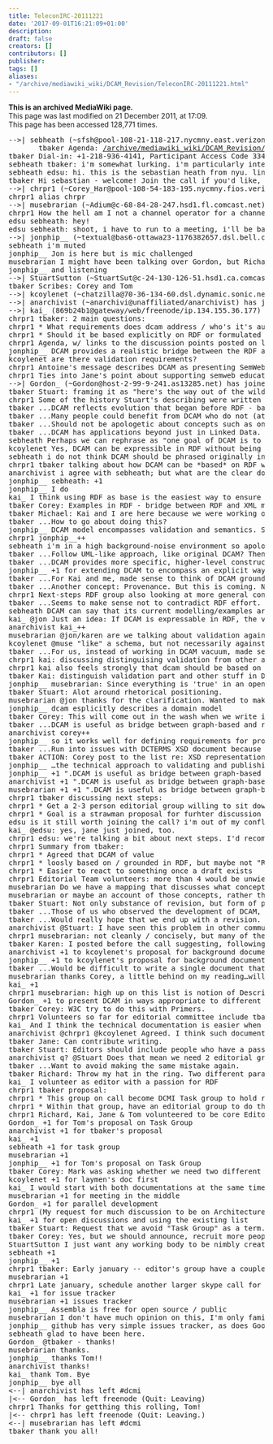 ```yaml
---
title: TeleconIRC-20111221
date: '2017-09-01T16:21:09+01:00'
description: 
draft: false
creators: []
contributors: []
publisher: 
tags: []
aliases:
- "/archive/mediawiki_wiki/DCAM_Revision/TeleconIRC-20111221.html"
---
```


 **This is an archived MediaWiki page.**  
This page was last modified on 21 December 2011, at 17:09.  
This page has been accessed 128,771 times.

<pre>--&gt;| sebheath (~sfsh@pool-108-21-118-217.nycmny.east.verizon.net) has joined #dcmi
       tbaker Agenda: <a href="/mediawiki_wiki/DCAM_Revision/TeleconAgenda-20111221.md" class="external free" rel="nofollow">/archive/mediawiki_wiki/DCAM_Revision/TeleconAgenda-20111221</a>
tbaker Dial-in: +1-218-936-4141, Participant Access Code 334034,
sebheath tbaker: i'm somewhat lurking. i'm particularly interested in the schema.org/dcmi conversation and corey harper suggested i visit here.
sebheath edsu: hi. this is the sebastian heath from nyu. linked ancient world data...
tbaker Hi sebastian - welcome! Join the call if you'd like, but we'll try to take good notes here.
--&gt;| chrpr1 (~Corey_Har@pool-108-54-183-195.nycmny.fios.verizon.net) has joined #dcmi
chrpr1 alias chrpr
--&gt;| musebrarian (~Adium@c-68-84-28-247.hsd1.fl.comcast.net) has joined #dcmi
chrpr1 How the hell am I not a channel operator for a channel I created?!?! (heheh)
edsu sebheath: hey!
edsu sebheath: shoot, i have to run to a meeting, i'll be back in an hour though
--&gt;| jonphip__ (~textual@bas6-ottawa23-1176382657.dsl.bell.ca) has joined #dcmi
sebheath i'm muted
jonphip__ Jon is here but is mic challenged
musebrarian I might have been talking over Gordon, but Richard Urban is here too.
jonphip__ and listening
--&gt;| StuartSutton (~StuartSut@c-24-130-126-51.hsd1.ca.comcast.net) has joined #dcmi
tbaker Scribes: Corey and Tom
--&gt;| kcoylenet (~chatzilla@70-36-134-60.dsl.dynamic.sonic.net) has joined #dcmi
--&gt;| anarchivist (~anarchivi@unaffiliated/anarchivist) has joined #dcmi
--&gt;| kai_ (869b24b1@gateway/web/freenode/ip.134.155.36.177) has joined #dcmi
chrpr1 tbaker: 2 main questions:
chrpr1 * What requirements does dcam address / who's it's audience?
chrpr1 * Should it be based explicitly on RDF or formulated as more abstract?
chrpr1 Agenda, w/ links to the discussion points posted on list recently: <a href="/mediawiki_wiki/DCAM_Revision.md" class="external free" rel="nofollow">/archive/mediawiki_wiki/DCAM_Revision</a>
jonphip__ DCAM provides a realistic bridge between the RDF and XML models and I'd like to see that retained
kcoylenet are there validation requirements?
chrpr1 Antoine's message describes DCAM as presenting SemWeb compatible data-modeling at a more accessible level than RDF itself.
chrpr1 Ties into Jane's point about supporting semweb education in LIS context.
--&gt;| Gordon_ (~Gordon@host-2-99-9-241.as13285.net) has joined #dcmi
tbaker Stuart: framing it as "here's the way out of the wilderness" is misplaced.
chrpr1 Some of the history Stuart's describing were written up last year here: <a href="/mediawiki_wiki/Review_of_DCMI_Abstract_Model.md" class="external free" rel="nofollow">/archive/mediawiki_wiki/Review_of_DCMI_Abstract_Model</a>
tbaker ...DCAM reflects evolution that began before RDF - basic grammatical principles were originally not RDF. That hasn't gone away.
tbaker ...Many people could benefit from DCAM who do not (at least currently) intend to move to "promised land" of RDF.
tbaker ...Should not be apologetic about concepts such as one-to-one.
tbaker ...DCAM has applications beyond just in Linked Data.
sebheath Perhaps we can rephrase as "one goal of DCAM is to provide the underpinning of the mapping of DC to RDF"
kcoylenet Yes, DCAM can be expressible in RDF without being based on RDF
sebheath i do not think DCAM should be phrased originally in RDF. But there should be an RDF expression.
chrpr1 tbaker talking about how DCAM can be *based* on RDF while still being made applicable to other non-RDF &amp; even non-linked-data contexts.
anarchivist i agree with sebheath; but what are the clear downsides of an explicit basis?
jonphip__ sebheath: +1
jonphip__ I do
kai_ I think using RDF as base is the easiest way to ensure that there is a valid RDF expression
tbaker Corey: Examples in RDF - bridge between RDF and XML models.
tbaker Michael: Kai and I are here because we were working on fitting provenance-related data into a Dublin Core approach, and we were seeing this should be part of thge priimitives of DCAM.
tbaker ...How to go about doing this?
jonphip__ DCAM model encompasses validation and semantics. Semantics are easy in RDF, but validation hard. Validation easy in XML but semantics are hard
chrpr1 jonphip__++
sebheath i'm in a high background-noise environment so apologize for using irc.
tbaker ...Follow UML-like approach, like original DCAM? Then downstream application in RDF?? Didn't seem to make alot of sense.
tbaker ...DCAM provides more specific, higher-level constructs than RDF.
jonphip__ +1 for extending DCAM to encompass an explicit way to model provenance
tbaker ...For Kai and me, made sense to think of DCAM grounded in RDF - like an RDF+. Some constructs not in RDF: Vocabulary Encoding Scheme. This would be RDF Plus.
tbaker ...Another concept: Provenance. But this is coming. Next-step RDF group.
chrpr1 Next-steps RDF group also looking at more general concepts of annotating data.
tbaker ...Seems to make sense not to contradict RDF effort. RDF coming around to DCAM. Now they realize RDF needs something like Description Set. SPARQL introduced with notion of named Graph.
sebheath DCAM can say that its current modelling/examples are RDF when possible but that may change.
kai_ @jon Just an idea: If DCAM is expressable in RDF, the validation can be based on DCAM. We don't have to validate arbitrary RDF, only RDF that is on top of DCAM.
anarchivist kai_++
musebrarian @jon/karen are we talking about validation against an XML schema?
kcoylenet @muse "like" a schema, but not necessarily against a schema
tbaker ...For us, instead of working in DCAM vacuum, made sense to think of Provenance stuff in RDF
chrpr1 kai: discussing distinguising validation from other aspects.
chrpr1 kai also feels strongly that dcam should be based on rdf
tbaker Kai: distinguish validation part and other stuff in DCAM. I think DCAM should be based on RDF. Can use specific extensions.
jonphip__ musebrarian: Since everything is 'true' in an open world model, rdf validation has to take place in a specific domain. The description of what's 'valid' in a specific domain is what I'm talking about
tbaker Stuart: Alot around rhetorical positioning.
musebrarian @jon thanks for the clarification. Wanted to makes sure the two concepts were not being confused.
jonphip__ dcam esplicitly describes a domain model
tbaker Corey: This will come out in the wash when we write it.
tbaker ...DCAM is useful as bridge between graph-based and record-based data. Trend towards graph-based data not based on RDF.
anarchivist corey++
jonphip__ so it works well for defining requirements for producing valid data which can then be published with appropriate semantics
tbaker ...Run into issues with DCTERMS XSD document because it tries to enforce.
tbaker ACTION: Corey post to the list re: XSD representation.
jonphip__ …the technical approach to validating and publishing needs to be documented with examples, and the examples might explicitly suggest an approach using schema-based validation and owl-based semantics
jonphip__ +1 ".DCAM is useful as bridge between graph-based and record-based data"
anarchivist +1 ".DCAM is useful as bridge between graph-based and record-based data"
musebrarian +1 +1 ".DCAM is useful as bridge between graph-based and record-based data"
chrpr1 tbaker discussing next steps:
chrpr1 * Get a 2-3 person editorial group willing to sit down &amp; start doing some writing
chrpr1 * Goal is a strawman proposal for furhter discussion on DC-ARCH List
edsu is it still worth joining the call? i'm out of my conflicting meeting now
kai_ @edsu: yes, jane just joined, too.
chrpr1 edsu: we're talking a bit about next steps. I'd recommend joining as Tom's currently summarizing.
chrpr1 Summary from tbaker:
chrpr1 * Agreed that DCAM of value
chrpr1 * loosly based on / grounded in RDF, but maybe not "RDF up in lights"
chrpr1 * Easier to react to something once a draft exists
chrpr1 Editorial Team volunteers: more than 4 would be unwieldy
musebrarian Do we have a mapping that discusses what concepts are represented in DCAM that are NOT represented in RDF? i.e. the concept of description sets/named graphs, etc.
musebrarian or maybe an account of those concepts, rather than a mapping..
tbaker Stuart: Not only substance of revision, but form of presentation. DCAM got itself into trouble - hard to understand - because it distilled down, writing for technical people.
tbaker ...Those of us who observed the development of DCAM, there were lots of examples. Distilled out of the end result. Misses the mark for people who are not "initiated" in that kind of specification.
tbaker ...Would really hope that we end up with a revision.
anarchivist @Stuart: I have seen this problem in other communities/with other standards as well, e.g. the OAIS Reference Model
chrpr1 musebrarian: not cleanly / concisely, but many of these points exist in the Review doc I linked to earlier in the IRC &amp; in Tom's background reading.
tbaker Karen: I posted before the call suggesting, following what Creative Commons has done. Background document covers technical detail, but their user interface is simpler.
anarchivist +1 to kcoylenet's proposal for background documentation
jonphip__ +1 to kcoylenet's proposal for background documentation
tbaker ...Would be difficult to write a single document that covers both needs. Technical document should be background.
musebrarian thanks Corey, a little behind on my reading…will take a closer look at that.
kai_ +1
chrpr1 musebrarian: high up on this list is notion of Description Sets &amp; a constraints language.
Gordon_ +1 to present DCAM in ways appropriate to different audiences; e.g. library cataloguers should understand that an AP is like a minimum input standard for a record, or a display format for a "useful" set of triples, etc.
tbaker Corey: W3C try to do this with Primers.
chrpr1 Volunteers so far for editorial committee include tbaker &amp; Jane Greenberg.
kai_ And I think the technical documentation is easier when we base it on RDF as we don't have to replicate what already exists in RDF. We can focus on the DCAM application.
anarchivist @chrpr1 @kcoylenet Agreed. I think such documentation would also be valuable from perspective of educators
tbaker Jane: Can contribute writing.
tbaker Stuart: Editors should include people who have a passion for teaching this.
anarchivist q? @Stuart Does that mean we need 2 editorial groups?
tbaker ...Want to avoid making the same mistake again.
tbaker Richard: Throw my hat in the ring. Two different paradigms. How to [translate?] btw the two paradigms.
kai_ I volunteer as editor with a passion for RDF
chrpr1 tbaker proposal:
chrpr1 * This group on call become DCMI Task group to hold regular calls to discuss document
chrpr1 * Within that group, have an editorial group to do the head-down writing.
chrpr1 Richard, Kai, Jane &amp; Tom volunteered to be core Editorial Group.
Gordon_ +1 for Tom's proposal on Task Group
anarchivist +1 for tbaker's proposal
kai_ +1
sebheath +1 for task group
musebrarian +1
jonphip__ +1 for Tom's proposal on Task Group
tbaker Corey: Mark was asking whether we need two different editorial groups. Which comes first? Do not want us to recreate the technical background from scratch. Start from layman's document? Build towards more in-depth.
kcoylenet +1 for laymen's doc first
kai_ I would start with both documentations at the same time, from both directions, so that we can meet in the middle
musebrarian +1 for meeting in the middle
Gordon_ +1 for parallel development
chrpr1 (My request for much discussion to be on Architecture list for as much open involvment as possible)
kai_ +1 for open discussions and using the existing list
tbaker Stuart: Request that we avoid "Task Group" as a term.
tbaker Corey: Yes, but we should announce, recruit more people.
StuartSutton I just want any working body to be nimbly created…public, yes.
sebheath +1
jonphip__ +1
chrpr1 tbaker: Early january -- editor's group have a couple of skype calls to work on initial draft
musebrarian +1
chrpr1 Late january, schedule another larger skype call for review and continuing discussion.
kai_ +1 for issue tracker
musebrarian +1 issues tracker
jonphip__ Assembla is free for open source / public
musebrarian I don't have much opinion on this, I'm only familiar with Bugzilla
jonphip__ github has very simple issues tracker, as does Google Code
sebheath glad to have been here.
Gordon_ @tbaker - thanks!
musebrarian thanks.
jonphip__ thanks Tom!!
anarchivist thanks!
kai_ thank Tom. Bye
jonphip__ bye all
&lt;--| anarchivist has left #dcmi
|&lt;-- Gordon_ has left freenode (Quit: Leaving)
chrpr1 Thanks for getthing this rolling, Tom!
|&lt;-- chrpr1 has left freenode (Quit: Leaving.)
&lt;--| musebrarian has left #dcmi
tbaker thank you all!
</pre>
